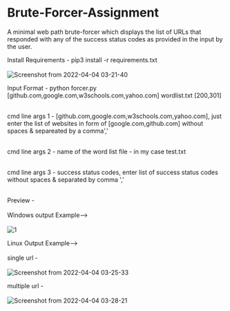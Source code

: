 # Brute-Forcer-Assignment
A minimal web path brute-forcer which displays the list of URLs that responded with any of the success status codes as provided in the input by the user.

Install Requirements - pip3 install -r requirements.txt<br><br>
![Screenshot from 2022-04-04 03-21-40](https://user-images.githubusercontent.com/65656547/161437672-507baaad-8662-4af8-926c-984b6c583daa.png)

Input Format - python forcer.py [github.com,google.com,w3schools.com,yahoo.com] wordlist.txt [200,301]<br><br>

cmd line args 1 - [github.com,google.com,w3schools.com,yahoo.com], just enter the list of websites in form of [google.com,github.com] without spaces & separeated by a comma','<br><br>

cmd line args 2 - name of the word list file - in my case test.txt<br><br>

cmd line args 3 - success status codes, enter list of success status codes without spaces & separated by comma ','<br><br>

Preview - <br><br>
Windows output Example--> <br><br>
![1](https://user-images.githubusercontent.com/65656547/161426348-dbdbd215-8d9c-46cf-b1f5-7d3ae6b828ae.PNG)

Linux Output Example--> <br><br>
single url - <br><br>
![Screenshot from 2022-04-04 03-25-33](https://user-images.githubusercontent.com/65656547/161437853-81c49544-fb33-40ac-b53c-0884fdd05a8a.png)

multiple url - <br><br>
![Screenshot from 2022-04-04 03-28-21](https://user-images.githubusercontent.com/65656547/161438122-75813562-216d-4984-8704-80a0bf121934.png)
